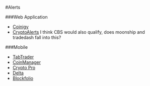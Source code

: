 #Alerts

###Web Application
* [Coinigy](https://www.coinigy.com/main)
* [CryptoAlerts](https://www.cryptoalerts.ai/screeners.html)
I think CBS would also qualify, does moonship and tradedash fall into this?

###Mobile
* [TabTrader](https://tab-trader.com/)
* [CoinManager](https://itunes.apple.com/us/app/coinmanager-for-all-coins/id1244696358?mt=8)
* [Crypto Pro](https://itunes.apple.com/us/app/crypto-pro-bitcoin-ticker/id980888073?mt=8)
* [Delta](https://getdelta.io/)
* [Blockfolio](https://www.blockfolio.com/)
